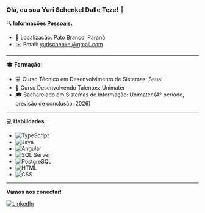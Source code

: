 ### Olá, eu sou Yuri Schenkel Dalle Teze! 👋

🔍 **Informações Pessoais:**

- 📍 Localização: Pato Branco, Paraná
- ✉️ Email: yurischenkel@gmail.com

---

🎓 **Formação:**

- 💻 Curso Técnico em Desenvolvimento de Sistemas: Senai 
- 🌟 Curso Desenvolvendo Talentos: Unimater
- 🎓 Bacharelado em Sistemas de Informação: Unimater (4° período, previsão de conclusão: 2026)

---

💻 **Habilidades:**

- ![TypeScript](https://img.shields.io/badge/-TypeScript-007ACC?style=flat-square&logo=typescript&logoColor=white)
- ![Java](https://img.shields.io/badge/-Java-007396?style=flat-square&logo=java&logoColor=white)
- ![Angular](https://img.shields.io/badge/-Angular-DD0031?style=flat-square&logo=angular&logoColor=white)
- ![SQL Server](https://img.shields.io/badge/-SQL%20Server-CC2927?style=flat-square&logo=microsoft-sql-server&logoColor=white)
- ![PostgreSQL](https://img.shields.io/badge/-PostgreSQL-336791?style=flat-square&logo=postgresql&logoColor=white)
- ![HTML](https://img.shields.io/badge/-HTML-E34F26?style=flat-square&logo=html5&logoColor=white)
- ![CSS](https://img.shields.io/badge/-CSS-1572B6?style=flat-square&logo=css3&logoColor=white)

---

**Vamos nos conectar!**

[![LinkedIn](https://img.shields.io/badge/-LinkedIn-0A66C2?style=flat-square&logo=linkedin&logoColor=white)](https://www.linkedin.com/in/yuri-schenkel-dalle-teze-313053279/)
